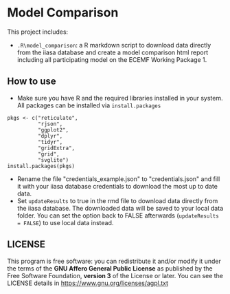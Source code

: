 # Model Comparison

This project includes:
 - `.R\model_comparison`: a R markdown script to download data directly from the iiasa database and create a model comparison html report including all participating model on the ECEMF Working Package 1.   

## How to use
 - Make sure you have R and the required libraries installed in your system. All packages can be installed via `install.packages`

```
pkgs <- c("reticulate",
          "rjson",
          "ggplot2",
          "dplyr",
          "tidyr",
          "gridExtra",
          "grid",
          "svglite")
install.packages(pkgs)
```

 - Rename the file "credentials_example.json" to "credentials.json" and fill it with your iiasa database credentials to download the most up to date data.
 - Set `updateResults` to true in the rmd file to download data directly from the iiasa database. The downloaded data will be saved to your local data folder. You can set the option back to FALSE afterwards (`updateResults = FALSE`) to use local data instead.   


## LICENSE
This program is free software: you can redistribute it and/or modify it under the terms of the **GNU Affero General Public License** as published by the Free Software Foundation, **version 3** of the License or later. You can see the LICENSE details in https://www.gnu.org/licenses/agpl.txt

